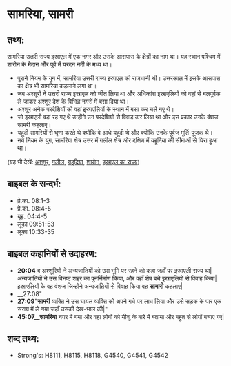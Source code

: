# सामरिया, सामरी #

## तथ्य: ##

सामरिया उत्तरी राज्य इस्राएल में एक नगर और उसके आसपास के क्षेत्रों का नाम था। यह स्थान पश्चिम में शारोन के मैदान और पूर्व में यरदन नदी के मध्य था।

* पुराने नियम के युग में, सामरिया उत्तरी राज्य इस्राएल की राजधानी थी। उत्तरकाल में इसके आसपास का क्षेत्र भी सामरिया कहलाने लगा था।
* जब अश्शूरों ने उत्तरी राज्य इस्राएल को जीत लिया था और अधिकांश इस्राएलियों को वहां से बलपूर्वक ले जाकर अश्शूर देश के विभिन्न नगरों में बसा दिया था।
* अश्शूर अनेक परदेशियों को वहां इस्राएलियों के स्थान में बसा कर चले गए थे।
* जो इस्राएली वहां रह गए थे उन्होंने उन परदेशियों से विवाह कर लिया था और इस प्रकार उनके वंशज सामरी कहलाए।
* यहूदी सामरियों से घृणा करते थे क्योंकि वे आधे यहूदी थे और क्योंकि उनके पूर्वज मूर्ति-पूजक थे।
* नये नियम के युग, सामरिया क्षेत्र उत्तर में गलील क्षेत्र ओर दक्षिण में यहूदिया की सीमाओं से घिरा हुआ था।

(यह भी देखें: [अश्शूर](../assyria.md), [गलील](../galilee.md), [यहूदिया](../judea.md), [शारोन](../sharon.md), [इस्राएल का राज्य](../kingdomofisrael.md))

## बाइबल के सन्दर्भ: ##

* प्रे.का. 08:1-3
* प्रे.का. 08:4-5
* यूह. 04:4-5
* लूका 09:51-53
* लूका 10:33-35

## बाइबल कहानियों से उदाहरण: ##

* __20:04__ ब अश्शूरियों ने अन्यजातियों को उस भूमि पर रहने को कहा जहाँ पर इस्राएली राज्य था| अन्यजातियों ने उस विनष्ट शहर का पुनर्निर्माण किया, और वहाँ शेष बचे इस्राएलियों से विवाह किया| इस्राएलियों के वह वंशज जिन्होंने अन्यजातियों से विवाह किया वह __सामारी__ कहलाए|
* __27:08"
* __27:09__"__सामरी__ व्यक्ति ने उस घायल व्यक्ति को अपने गधे पर लाध लिया और उसे सड़क के पार एक सराय में ले गया जहाँ उसकी देख-भाल की|"
* __45:07__सामरिया__ नगर में गया और वहा लोगों को यीशु के बारे में बताया और बहुत से लोगों बचाए गए|

## शब्द तथ्य: ##

* Strong's: H8111, H8115, H8118, G4540, G4541, G4542
